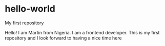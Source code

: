 # hello-world
My first repository

Hello!
I am Martin from Nigeria. I am a frontend developer. This is my first repository and I look forward to having a nice time here
